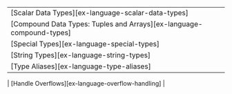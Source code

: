 ||
|--------|
| [Scalar Data Types][ex-language-scalar-data-types] |
| [Compound Data Types: Tuples and Arrays][ex-language-compound-types] |
| [Special Types][ex-language-special-types] |
| [String Types][ex-language-string-types] |
| [Type Aliases][ex-language-type-aliases] |

<div class="hidden">
| [Handle Overflows][ex-language-overflow-handling] |
</div>
